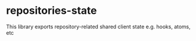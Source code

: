 # repositories-state

This library exports repository-related shared client state e.g. hooks, atoms, etc
